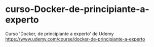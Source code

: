 # curso-Docker-de-principiante-a-experto
Curso 'Docker, de principiante a experto' de Udemy https://www.udemy.com/course/docker-de-principiante-a-experto
